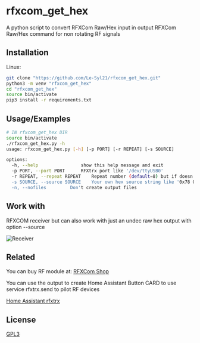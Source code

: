 # rfxcom_get_hex

A python script to convert RFXCom Raw/Hex input in output RFXCom Raw/Hex command for non rotating RF signals

## Installation
Linux:
```bash
git clone "https://github.com/Le-Syl21/rfxcom_get_hex.git"
python3 -m venv "rfxcom_get_hex"
cd "rfxcom_get_hex"
source bin/activate
pip3 install -r requirements.txt
```

## Usage/Examples

```bash
# IN rfxcom_get_hex DIR
source bin/activate
./rfxcom_get_hex.py -h
usage: rfxcom_get_hex.py [-h] [-p PORT] [-r REPEAT] [-s SOURCE]

options:
  -h, --help            	show this help message and exit
  -p PORT, --port PORT 		RFXtrx port like '/dev/ttyUSB0'
  -r REPEAT, --repeat REPEAT	Repeat number (default=8) but if doesn't work you can try to grow up to 16, 32, 64, max 255 but no sens
  -s SOURCE, --source SOURCE	Your own hex source string like '0x78 0x7f 0x00 0x00 0x01' or '0x78 0x7f 0x00 0x00 0x01' or '78 7f 00 00 01' or '787f000001'
  -n, --nofiles			Don't create output files
```

## Work with

RFXCOM receiver but can also work with just an undec raw hex output with option --source

![Receiver](https://shop.strato.com/WebRoot/StoreNL2/Shops/78165469/6479/B429/0818/BFF6/B981/0A0C/6D0C/4A09/RFXtrx433E.jpg)

## Related

You can buy RF module at: [RFXCom Shop](http://www.rfxcom.com)

You can use the output to create Home Assistant Button CARD to use service rfxtrx.send to pilot RF devices

[Home Assistant rfxtrx](https://www.home-assistant.io/integrations/rfxtrx/#services)

## License

[GPL3](https://www.gnu.org/licenses/gpl-3.0.html)
